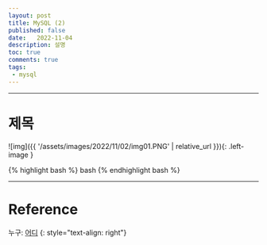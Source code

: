 ```yaml
---
layout: post
title: MySQL (2)
published: false
date:   2022-11-04
description: 설명
toc: true
comments: true
tags:
 - mysql
---
```

---
# 제목









![img]({{ '/assets/images/2022/11/02/img01.PNG' | relative_url }}){: .left-image }

{% highlight bash %}
bash
{% endhighlight bash %}


---
# Reference
누구: [어디](하이퍼링크)
{: style="text-align: right"}
